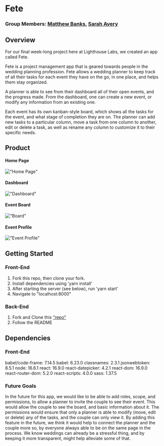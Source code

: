 # Fete

### Group Members: [Matthew Banks](https://github.com/fictionalparakeets), [Sarah Avery](https://github.com/SarahAvery)

## Overview

For our final week-long project here at Lighthouse Labs, we created an app called Fete.

Fete is a project management app that is geared towards people in the wedding planning profession. Fete allows a wedding planner to keep track of all their tasks for each event they have on the go, in one place, and helps them stay organized.

A planner is able to see from their dashboard all of their open events, and the progress made. From the dashboard, one can create a new event, or modify any information from an existing one.

Each event has its own kanban-style board, which shows all the tasks for the event, and what stage of completion they are on. The planner can add new tasks to a particular column, move a task from one column to another, edit or delete a task, as well as rename any column to customize it to their specific needs.

## Product

#### Home Page

!["Home Page"]()

#### Dashboard

!["Dashboard"]()

#### Event Board

!["Board"]()

#### Event Profile

!["Event Profile"]()

## Getting Started

### Front-End

1. Fork this repo, then clone your fork.
2. Install dependencies using 'yarn install'
3. After starting the server (see below), run 'yarn start'
4. Navigate to "localhost:8000"

### Back-End

1. Fork and Clone this ["repo"](https://github.com/SarahAvery/finals-api)
2. Follow the README

## Dependencies

### Front-End

babel/code-frame: 7.14.5
babel: 6.23.0
classnames: 2.3.1
jsonwebtoken: 8.5.1
node: 16.6.1
react: 16.9.0
react-datepicker: 4.2.1
react-dom: 16.9.0
react-router-dom: 5.2.0
react-scripts: 4.0.0
sass: 1.37.5

### Future Goals

In the future for this app, we would like to be able to add roles, scope, and permissions, to allow a planner to invite the couple to see their event. This would allow the couple to see the board, and basic information about it. The permissions would ensure that only a planner is able to modify (move, edit or delete) any of the tasks, and the couple can only view it. By adding this feature in the future, we think it would help to connect the planner and the couple more so, by everyone always able to be on the same page in the process. We know weddings can already be a stressful thing, and by keeping it more transparent, might help alleviate some of that.
